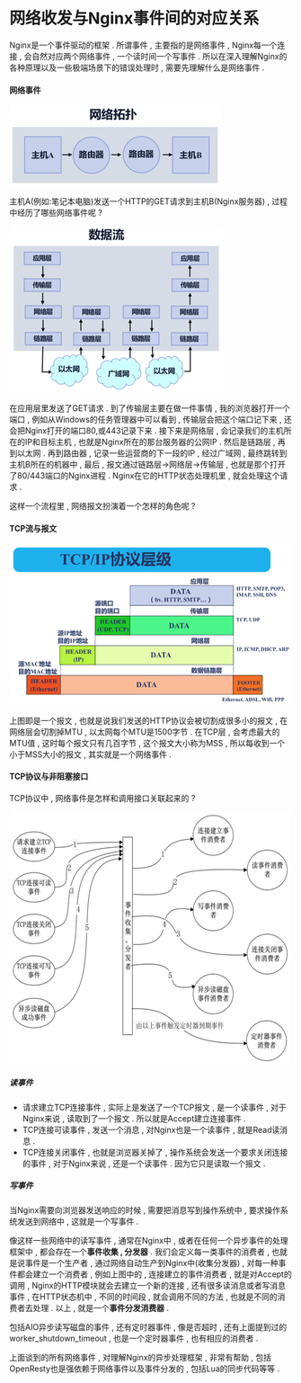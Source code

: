 # 网络收发与Nginx事件间的对应关系

Nginx是一个事件驱动的框架 . 所谓事件 , 主要指的是网络事件 , Nginx每一个连接 , 会自然对应两个网络事件 , 一个读时间一个写事件 . 所以在深入理解Nginx的各种原理以及一些极端场景下的错误处理时 , 需要先理解什么是网络事件 .

#### 网络事件

![](/assets/wangluotuopu.png)

主机A\(例如:笔记本电脑\)发送一个HTTP的GET请求到主机B\(Nginx服务器\) , 过程中经历了哪些网络事件呢 ?

![](/assets/shujuliu.png)

在应用层里发送了GET请求 . 到了传输层主要在做一件事情 , 我的浏览器打开一个端口 , 例如从Windows的任务管理器中可以看到 , 传输层会把这个端口记下来 , 还会把Nginx打开的端口80,或443记录下来 . 接下来是网络层 , 会记录我们的主机所在的IP和目标主机 , 也就是Nginx所在的那台服务器的公网IP . 然后是链路层 , 再到以太网 . 再到路由器 , 记录一些运营商的下一段的IP , 经过广域网 , 最终跳转到主机B所在的机器中 , 最后 , 报文通过链路层-&gt;网络层-&gt;传输层 , 也就是那个打开了80/443端口的Nginx进程 . Nginx在它的HTTP状态处理机里 , 就会处理这个请求 .

这样一个流程里 , 网络报文扮演着一个怎样的角色呢 ?

#### TCP流与报文

![](/assets/tcpliuyubaowen.png)

上图即是一个报文 , 也就是说我们发送的HTTP协议会被切割成很多小的报文 , 在网络层会切割掉MTU , 以太网每个MTU是1500字节 . 在TCP层 , 会考虑最大的MTU值 , 这时每个报文只有几百字节 , 这个报文大小称为MSS , 所以每收到一个小于MSS大小的报文 , 其实就是一个网络事件 .

#### TCP协议与非阻塞接口

TCP协议中 , 网络事件是怎样和调用接口关联起来的 ?

![](/assets/wangluoshjian.png)

##### 读事件

* 请求建立TCP连接事件 , 实际上是发送了一个TCP报文 , 是一个读事件 , 对于Nginx来说 , 读取到了一个报文 . 所以就是Accept建立连接事件 . 
* TCP连接可读事件 , 发送一个消息 , 对Nginx也是一个读事件 , 就是Read读消息 . 
* TCP连接关闭事件 , 也就是浏览器关掉了 , 操作系统会发送一个要求关闭连接的事件 , 对于Nginx来说 , 还是一个读事件 . 因为它只是读取一个报文 . 

##### 写事件

当Nginx需要向浏览器发送响应的时候 , 需要把消息写到操作系统中 , 要求操作系统发送到网络中 , 这就是一个写事件 .

像这样一些网络中的读写事件 , 通常在Nginx中 , 或者在任何一个异步事件的处理框架中 , 都会存在一个**事件收集 , 分发器** . 我们会定义每一类事件的消费者 , 也就是说事件是一个生产者 , 通过网络自动生产到Nginx中\(收集分发器\) , 对每一种事件都会建立一个消费者 , 例如上图中的 , 连接建立的事件消费者 , 就是对Accept的调用 , Nginx的HTTP模块就会去建立一个新的连接 , 还有很多读消息或者写消息事件 , 在HTTP状态机中 , 不同的时间段 , 就会调用不同的方法 , 也就是不同的消费者去处理 . 以上 , 就是一个**事件分发消费器** .

包括AIO异步读写磁盘的事件 , 还有定时器事件 , 像是否超时 , 还有上面提到过的worker\_shutdown\_timeout , 也是一个定时器事件 , 也有相应的消费者 .

上面谈到的所有网络事件 , 对理解Nginx的异步处理框架 , 非常有帮助 , 包括OpenResty也是强依赖于网络事件以及事件分发的 , 包括Lua的同步代码等等 .  

